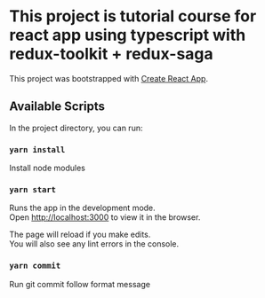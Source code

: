 # This project is tutorial course for react app using typescript with redux-toolkit + redux-saga

This project was bootstrapped with [Create React App](https://github.com/facebook/create-react-app).

## Available Scripts

In the project directory, you can run:

### `yarn install`

Install node modules
### `yarn start`

Runs the app in the development mode.\
Open [http://localhost:3000](http://localhost:3000) to view it in the browser.

The page will reload if you make edits.\
You will also see any lint errors in the console.

### `yarn commit`

Run git commit follow format message
